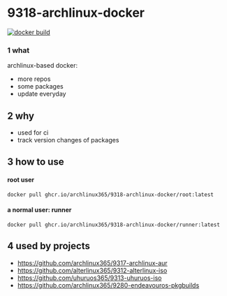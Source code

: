 # 9318-archlinux-docker

[![docker build](https://github.com/archlinux365/9318-archlinux-docker/actions/workflows/docker_build.yml/badge.svg)](https://github.com/archlinux365/9318-archlinux-docker/actions/workflows/docker_build.yml)

### 1 what

archlinux-based docker: 
* more repos
* some packages 
* update everyday

## 2 why

* used for ci
* track version changes of packages

## 3 how to use

#### root user

```
docker pull ghcr.io/archlinux365/9318-archlinux-docker/root:latest
```
#### a normal user: runner 

```
docker pull ghcr.io/archlinux365/9318-archlinux-docker/runner:latest
```

## 4 used by projects

* https://github.com/archlinux365/9317-archlinux-aur
* https://github.com/alterlinux365/9312-alterlinux-iso
* https://github.com/uhuruos365/9313-uhuruos-iso
* https://github.com/archlinux365/9280-endeavouros-pkgbuilds

